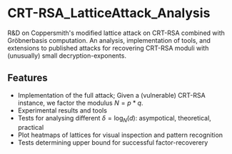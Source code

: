 # CRT-RSA_LatticeAttack_Analysis
R&amp;D on Coppersmith's modified lattice attack on CRT-RSA combined with Gröbnerbasis computation. An analysis, implementation of tools, and extensions to published attacks for recovering CRT-RSA moduli with (unusually) small decryption-exponents.

## Features

- Implementation of the full attack; Given a (vulnerable) CRT-RSA instance, we factor the modulus $N=p*q$.
- Experimental results and tools
- Tests for analysing different $\delta = \log_N(d)$: asympotical, theoretical, practical
- Plot heatmaps of lattices for visual inspection and pattern recognition
- Tests determining upper bound for successful factor-recoverery
